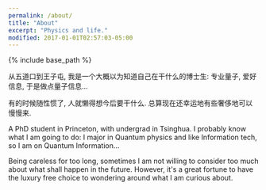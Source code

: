 ```yaml
---
permalink: /about/
title: "About"
excerpt: "Physics and life."
modified: 2017-01-01T02:57:03-05:00
---
```


{% include base_path %}

从五道口到王子屯, 我是一个大概以为知道自己在干什么的博士生: 
专业量子, 爱好信息, 于是做点量子信息... 

有的时候随性惯了, 人就懒得想今后要干什么. 
总算现在还幸运地有些奢侈地可以慢慢来. 

A PhD student in Princeton, with undergrad in Tsinghua. 
I probably know what I am going to do: I major in Quantum physics 
and like Information tech, so I am on Quantum Information...

Being careless for too long, sometimes I am not willing to consider
too much about what shall happen in the future. However, 
it's a great fortune to have the luxury free choice to wondering
around what I am curious about. 
